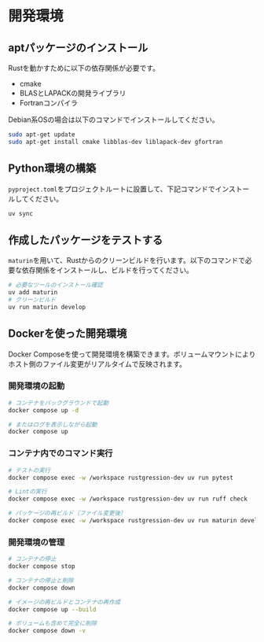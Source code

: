 # 開発環境

## aptパッケージのインストール

Rustを動かすために以下の依存関係が必要です。

- cmake
- BLASとLAPACKの開発ライブラリ
- Fortranコンパイラ

Debian系OSの場合は以下のコマンドでインストールしてください。

```bash
sudo apt-get update
sudo apt-get install cmake libblas-dev liblapack-dev gfortran
```

## Python環境の構築

`pyproject.toml`をプロジェクトルートに設置して、下記コマンドでインストールしてください。

```bash
uv sync
```

## 作成したパッケージをテストする

`maturin`を用いて、Rustからのクリーンビルドを行います。以下のコマンドで必要な依存関係をインストールし、ビルドを行ってください。

```bash
# 必要なツールのインストール確認
uv add maturin
# クリーンビルド
uv run maturin develop
```

## Dockerを使った開発環境

Docker Composeを使って開発環境を構築できます。ボリュームマウントによりホスト側のファイル変更がリアルタイムで反映されます。

### 開発環境の起動

```bash
# コンテナをバックグラウンドで起動
docker compose up -d

# またはログを表示しながら起動
docker compose up
```

### コンテナ内でのコマンド実行

```bash
# テストの実行
docker compose exec -w /workspace rustgression-dev uv run pytest

# Lintの実行
docker compose exec -w /workspace rustgression-dev uv run ruff check

# パッケージの再ビルド（ファイル変更後）
docker compose exec -w /workspace rustgression-dev uv run maturin develop
```

### 開発環境の管理

```bash
# コンテナの停止
docker compose stop

# コンテナの停止と削除
docker compose down

# イメージの再ビルドとコンテナの再作成
docker compose up --build

# ボリュームも含めて完全に削除
docker compose down -v
```
